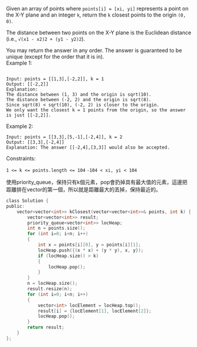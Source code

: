 Given an array of points where ``points[i] = [xi, yi]`` represents a point on the X-Y plane and an integer ``k``, return the ``k`` closest points to the origin ``(0, 0)``.

The distance between two points on the X-Y plane is the Euclidean distance (i.e., ``√(x1 - x2)2 + (y1 - y2)2``).

You may return the answer in any order. The answer is guaranteed to be unique (except for the order that it is in).  
Example 1:
```

Input: points = [[1,3],[-2,2]], k = 1
Output: [[-2,2]]
Explanation:
The distance between (1, 3) and the origin is sqrt(10).
The distance between (-2, 2) and the origin is sqrt(8).
Since sqrt(8) < sqrt(10), (-2, 2) is closer to the origin.
We only want the closest k = 1 points from the origin, so the answer is just [[-2,2]].
```
Example 2:
```
Input: points = [[3,3],[5,-1],[-2,4]], k = 2
Output: [[3,3],[-2,4]]
Explanation: The answer [[-2,4],[3,3]] would also be accepted.
 ```

Constraints:  

``1 <= k <= points.length <= 104``
``-104 < xi, yi < 104``
  
使用priority_queue，保持只有k個元素，pop會扔掉具有最大值的元素，這邊把距離排在vector的第一個，所以就是距離最大的丟掉，保持最近的。
```c
class Solution {
public:
    vector<vector<int>> kClosest(vector<vector<int>>& points, int k) {
        vector<vector<int>> result;
        priority_queue<vector<int>> locHeap;
        int n = points.size();
        for (int i=0; i<n; i++)
        {
            int x = points[i][0], y = points[i][1];
            locHeap.push({(x * x) + (y * y), x, y});
            if (locHeap.size() > k)
            {
                locHeap.pop();
            }
        }
        n = locHeap.size();
        result.resize(n);
        for (int i=0; i<n; i++)
        {
            vector<int> locElement = locHeap.top();
            result[i] = {locElement[1], locElement[2]};
            locHeap.pop();
        }
        return result;
    }
};
```
